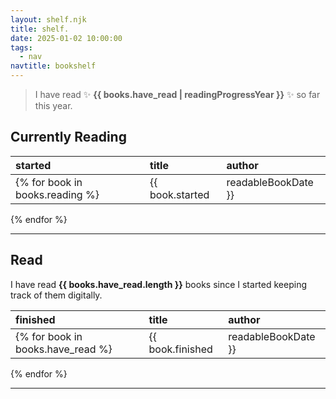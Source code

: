 ```yaml
---
layout: shelf.njk
title: shelf.
date: 2025-01-02 10:00:00
tags:
  - nav
navtitle: bookshelf
---
```


> I have read ✨ **{{ books.have_read | readingProgressYear }}** ✨ so far this year.

## Currently Reading

| **started** | **title** | **author** |
| :--      | :--       | :--        |
{% for book in books.reading %}| {{ book.started | readableBookDate }} | [{{ book.title }}]({{ book.link }}) | {{ book.author }} |
{% endfor %}

---

## Read

I have read **{{ books.have_read.length }}**  books since I started keeping track of them digitally.

| **finished** | **title** | **author** |
| :--      | :--       | :--        |
{% for book in books.have_read %}| {{ book.finished | readableBookDate }} | [{{ book.title }}]({{ book.link }}) | {{ book.author }} |
{% endfor %}

<hr />
